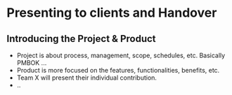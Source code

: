 
# Presenting to clients and Handover

## Introducing the Project & Product
- Project is about process, management, scope, schedules, etc. Basically PMBOK ...
- Product is more focused on the features, functionalities, benefits, etc.
- Team X will present their individual contribution. 
- ..